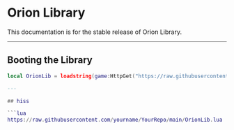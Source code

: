 # Orion Library

This documentation is for the stable release of Orion Library.

---

## Booting the Library

```lua
local OrionLib = loadstring(game:HttpGet("https://raw.githubusercontent.com/yourname/YourRepo/main/OrionLib.lua"))()

---

## hiss

```lua
https://raw.githubusercontent.com/yourname/YourRepo/main/OrionLib.lua

